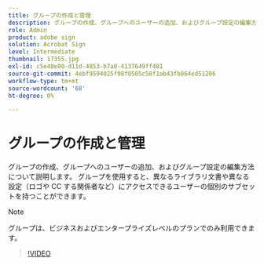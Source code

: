 ```yaml
---
title: グループの作成と管理
description: グループの作成、グループへのユーザーの追加、およびグループ設定の編集方法について説明します
role: Admin
product: adobe sign
solution: Acrobat Sign
level: Intermediate
thumbnail: 17355.jpg
exl-id: c5e40e00-d11d-4853-b7a8-4137649ff481
source-git-commit: 4ebf9594025f98f0505c58f1ab43fb864ed51206
workflow-type: tm+mt
source-wordcount: '68'
ht-degree: 0%

---
```


# グループの作成と管理

グループの作成、グループへのユーザーの追加、およびグループ設定の編集方法について説明します。 グループを使用すると、異なるライブラリ文書や異なる設定（ロゴや CC する関係者など）にアクセスできるユーザーの個別のサブセットを持つことができます。

>[!NOTE]
>
>グループは、ビジネスおよびエンタープライズレベルのプランでのみ利用できます。

>[!VIDEO](https://video.tv.adobe.com/v/344682?quality=12&learn=on&hidetitle=true)
